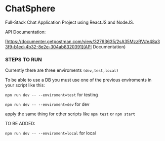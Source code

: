 # ChatSphere
Full-Stack Chat Application Project using ReactJS and NodeJS.

API Documentation:

[https://documenter.getpostman.com/view/32763635/2sA35MzzRV#e48a33f9-b1ed-4b32-8e2e-304ab8320391](API Documentation)

### STEPS TO RUN
Currently there are three enviroments 
```(dev,test,local)```

To be able to use a DB you must use one of the previous enviroments in your script like this:


```npm run dev -- --enviroment=test``` for testing

```npm run dev -- --enviroment=dev``` for dev

apply the same thing for other scripts like ``npm test`` or ``npm start``


TO BE ADDED: 

```npm run dev -- --enviroment=local``` for local
